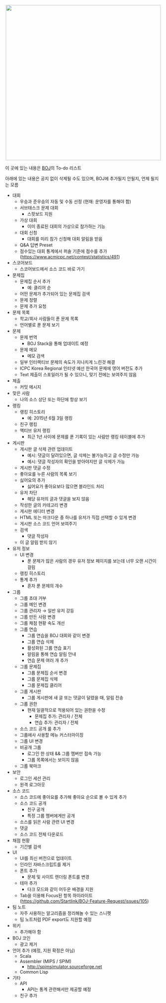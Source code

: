 <p align="center"><a href = "https://www.acmicpc.net"><img src="https://upload.acmicpc.net/23278560-e2ca-4e90-a663-9386e5049860/boj.png" width="500"></a></p>

이 곳에 있는 내용은 [BOJ](https://www.acmicpc.net)의 To-do 리스트

아래에 있는 내용은 공지 없이 삭제될 수도 있으며, BOJ에 추가될지 안될지, 언제 될지는 모름

* 대회
  * 우승과 준우승의 자동 및 수동 선정 (현재: 운영자를 통해야 함)
  * 서브태스크 문제 대회
    * 스팟보드 지원
  * 가상 대회
    * 이미 종료된 대회의 가상으로 참가하는 기능
  * 대회 신청
    * 대회를 미리 참가 신청해 대회 알림을 받음
  * Q&A 답변 Preset
  * 점수있는 대회 통계에서 퍼솔 기준에 점수를 추가 (https://www.acmicpc.net/contest/statistics/491)
* 스코어보드
  * 스코어보드에서 소스 코드 바로 가기
* 문제집
  * 문제집 순서 추가
    * 예: 클리어 순
  * 어떤 문제가 추가되어 있는 문제집 검색
  * 문제 정렬
  * 문제 추가 요청
* 문제 목록
  * 학교/회사 사람들이 푼 문제 목록
  * 언어별로 푼 문제 보기
* 문제
  * 문제 번역
    * BOJ Stack을 통해 업데이트 예정
  * 문제 메모
    * 메모 검색
  * 일부 인터랙티브 문제의 속도가 지나치게 느린것 해결
  * ICPC Korea Regional 인터넷 예선 한국어 문제에 영어 버전도 추가
  * Text 제출이 스포일러가 될 수 있으니, 맞기 전에는 보여주지 않음
* 제출
  * 커밋 메시지
* 맞은 사람
  * 나의 소스 상단 또는 하단에 항상 보기
* 랭킹
  * 랭킹 히스토리
    * 예: 2015년 6월 3일 랭킹
  * 친구 랭킹
  * 액티브 유저 랭킹
    * 최근 1년 사이에 문제를 푼 기록이 있는 사람만 랭킹 테이블에 추가
* 게시판
  * 게시판 글 삭제 관련 업데이트
    * 예시: 댓글이 달려있으면, 글 삭제는 불가능하고 글 수정만 가능
    * 예시: 댓글 작성자의 확인을 받아야지만 글 삭제가 가능
  * 게시판 댓글 수정
  * 좋아요를 누른 사람의 목록 보기
  * 싫어요의 추가
    * 싫어요가 좋아요보다 많으면 블라인드 처리
  * 유저 차단
    * 해당 유저의 글과 댓글을 보지 않음
  * 작성한 글의 카테고리 변경
  * 게시판 에디터 변경
  * HTML 또는 마크다운 중 하나를 유저가 직접 선택할 수 있게 변경
  * 게시판 소스 코드 언어 보여주기
  * 검색
    * 댓글 작성자
  * 이 글 알림 받지 않기
* 유저 정보
  * UI 변경
    * 푼 문제가 많은 사람의 경우 유저 정보 페이지를 보는데 너무 오랜 시간이 걸림
  * 랭킹 히스토리
  * 통계 추가
    * 혼자 푼 문제의 개수
* 그룹
  * 그룹 초대 거부
  * 그룹 메인 변경
  * 그룹 관리자 &rarr; 일반 유저 강등
  * 그룹 만든 사람 변경
  * 그룹 채점 현황 속도 개선
  * 그룹 연습
    * 그룹 연습을 BOJ 대회와 같이 변경
    * 그룹 연습 삭제
    * 활성화된 그룹 연습 표기
    * 알림을 통해 연습 알림 안내
    * 연습 문제 여러 개 추가
  * 그룹 문제집
    * 그룹 문제집 순서 변경
    * 그룹 문제집 삭제
    * 그룹 문제집 클리어
  * 그룹 게시판
    * 그룹 게시판에 새 글 또는 댓글이 달렸을 때, 알림 전송
  * 그룹 권한
    * 현재 일괄적으로 적용되어 있는 권한을 수정
      * 문제집 추가: 관리자 / 전체
      * 연습 추가: 관리자 / 전체 
  * 소스 코드 공개 룰 추가
  * 그룹에사 사용할 메뉴 커스터마이징
  * 그룹 UI 변경
  * 비공개 그룹
    * 로그인 한 상태 && 그룹 멤버만 접속 가능
    * 그룹 목록에서는 보이지 않음
  * 그룹 북마크
* 보안
  * 로그인 세션 관리
  * 원격 로그아웃
* 소스 코드
  * 소스 코드에 좋아요를 추가해 좋아요 순으로 볼 수 있게 추가
  * 소스 코드 공개
    * 친구 공개
    * 특정 그룹 멤버에게만 공개
  * 소스를 읽은 사람 관련 UI 변경
  * 댓글
  * 소스 코드 전체 다운로드
* 채점 현황
  * 기간별 검색
* UI
  * UI를 최신 버전으로 업데이트
  * 인라인 자바스크립트를 제거
  * 폰트 추가
    * 문제 및 사이트 렌더링 폰트를 변경
  * 테마 추가
    * 다크 모드와 같이 어두운 배경을 지원
  * Tab을 이용해 Focus된 항목 하이라이트 (https://github.com/Startlink/BOJ-Feature-Request/issues/105)
* 팀 노트
  * 자주 사용하는 알고리즘을 정리해놀 수 있는 스니펫
  * 팀 노트처럼 PDF export도 지원할 예정
* 위키
  * 추가해야 함
* BOJ 코인
  * 광고 제거
* 언어 추가 (예정, 지원 확정은 아님)
  * Scala
  * Assembler (MIPS / SPIM)
    * http://spimsimulator.sourceforge.net
  * Common Lisp
* 기타
  * API
    * API는 통계 관련해서만 제공할 예정
  * 친구 추가
